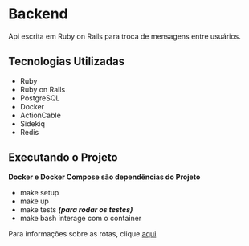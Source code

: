 # Backend

Api escrita em Ruby on Rails para troca de mensagens entre usuários.

## Tecnologias Utilizadas

- Ruby
- Ruby on Rails
- PostgreSQL
- Docker
- ActionCable
- Sidekiq
- Redis

## Executando o Projeto

**Docker e Docker Compose são dependências do Projeto**

- make setup
- make up
- make tests ***(para rodar os testes)***
- make bash interage com o container

Para informações sobre as rotas, clique [aqui](docs/api.md)
